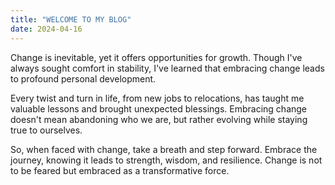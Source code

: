 ```yaml
---
title: "WELCOME TO MY BLOG"
date: 2024-04-16
---
```

Change is inevitable, yet it offers opportunities for growth. Though I've always sought comfort in stability, I've learned that embracing change leads to profound personal development.

Every twist and turn in life, from new jobs to relocations, has taught me valuable lessons and brought unexpected blessings. Embracing change doesn't mean abandoning who we are, but rather evolving while staying true to ourselves.

So, when faced with change, take a breath and step forward. Embrace the journey, knowing it leads to strength, wisdom, and resilience. Change is not to be feared but embraced as a transformative force.
